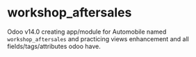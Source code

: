 # workshop_aftersales
Odoo v14.0 creating app/module for Automobile named `workshop_aftersales` and practicing views enhancement and all fields/tags/attributes odoo have. 
